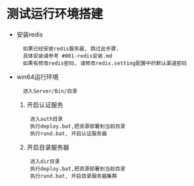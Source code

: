 # 测试运行环境搭建 #

- 安装redis

		如果已经安装redis服务器, 跳过此步骤.
		具体安装请参考 #001-redis安装.md
		如果有修改redis密码, 请修改redis.setting配置中的默认渠道密码

- win64运行环境

		进入Server/Bin/目录

	1. 开启认证服务
		
			进入auth目录
			执行deploy.bat,把资源部署到当前目录
			执行rund.bat, 开启认证服务器

	2. 开启目录服务器
				 
			进入dir目录
			执行deploy.bat,把资源部署到当前目录
			执行rund.bat, 开启目录服务器集群